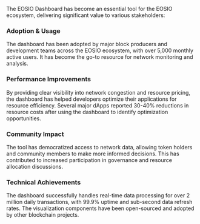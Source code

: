 The EOSIO Dashboard has become an essential tool for the EOSIO ecosystem, delivering significant value to various stakeholders:

### Adoption & Usage
The dashboard has been adopted by major block producers and development teams across the EOSIO ecosystem, with over 5,000 monthly active users. It has become the go-to resource for network monitoring and analysis.

### Performance Improvements
By providing clear visibility into network congestion and resource pricing, the dashboard has helped developers optimize their applications for resource efficiency. Several major dApps reported 30-40% reductions in resource costs after using the dashboard to identify optimization opportunities.

### Community Impact
The tool has democratized access to network data, allowing token holders and community members to make more informed decisions. This has contributed to increased participation in governance and resource allocation discussions.

### Technical Achievements
The dashboard successfully handles real-time data processing for over 2 million daily transactions, with 99.9% uptime and sub-second data refresh rates. The visualization components have been open-sourced and adopted by other blockchain projects.
